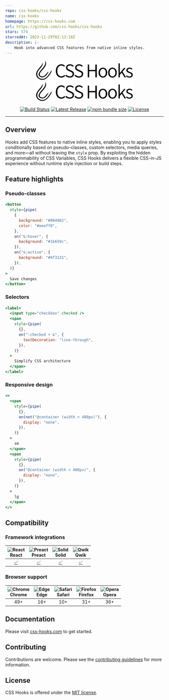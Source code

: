 ```yaml
---
repo: css-hooks/css-hooks
name: css-hooks
homepage: https://css-hooks.com
url: https://github.com/css-hooks/css-hooks
stars: 574
starredAt: 2023-11-29T02:13:18Z
description: |-
    Hook into advanced CSS features from native inline styles.
---
```


<p align="center">
  <!-- npm-remove -->
  <a href="https://css-hooks.com/#gh-dark-mode-only" target="_blank">
    <img alt="CSS Hooks" src="https://raw.githubusercontent.com/css-hooks/css-hooks/HEAD/.github/logo-dark.svg" width="310" height="64" style="max-width: 100%;">
  </a>
  <!-- /npm-remove -->
  <a href="https://css-hooks.com/#gh-light-mode-only" target="_blank">
    <img alt="CSS Hooks" src="https://raw.githubusercontent.com/css-hooks/css-hooks/HEAD/.github/logo-light.svg" width="310" height="64" style="max-width: 100%;">
  </a>
</p>

<p align="center">
  <a href="https://github.com/css-hooks/css-hooks/actions/workflows/build.yml"><img src="https://img.shields.io/github/actions/workflow/status/css-hooks/css-hooks/build.yml?branch=master" alt="Build Status"></a>
  <a href="https://www.npmjs.com/org/css-hooks"><img src="https://img.shields.io/npm/v/@css-hooks%2Fcore.svg" alt="Latest Release"></a>
  <!-- npm-remove -->
  <a href="https://bundlephobia.com/package/@css-hooks/core"><img src="https://img.shields.io/bundlephobia/minzip/%40css-hooks%2Fcore" alt="npm bundle size"></a>
  <!-- /npm-remove -->
  <a href="https://github.com/css-hooks/css-hooks/blob/master/LICENSE"><img src="https://img.shields.io/npm/l/css-hooks.svg" alt="License"></a>
</p>

---

## Overview

Hooks add CSS features to native inline styles, enabling you to apply styles
conditionally based on pseudo-classes, custom selectors, media queries, and
more—all without leaving the `style` prop. By exploiting the hidden
programmability of CSS Variables, CSS Hooks delivers a flexible CSS-in-JS
experience without runtime style injection or build steps.

## Feature highlights

### Pseudo-classes

```jsx
<button
  style={pipe(
    {
      background: "#004982",
      color: "#eeeff0",
    },
    on("&:hover", {
      background: "#1b659c",
    }),
    on("&:active", {
      background: "#9f3131",
    }),
  )}
>
  Save changes
</button>
```

### Selectors

```jsx
<label>
  <input type="checkbox" checked />
  <span
    style={pipe(
      {},
      on(":checked + &", {
        textDecoration: "line-through",
      }),
    )}
  >
    Simplify CSS architecture
  </span>
</label>
```

### Responsive design

```jsx
<>
  <span
    style={pipe(
      {},
      on(not("@container (width < 400px)"), {
        display: "none",
      }),
    )}
  >
    sm
  </span>
  <span
    style={pipe(
      {},
      on("@container (width < 400px)", {
        display: "none",
      }),
    )}
  >
    lg
  </span>
</>
```

## Compatibility

### Framework integrations

| <img src="https://upload.wikimedia.org/wikipedia/commons/a/a7/React-icon.svg" alt="React" width="24" height="24" /><br/>React | <img src="https://github.com/preactjs.png" alt="Preact" width="24" height="24" /><br/>Preact | <img src="https://github.com/solidjs.png" alt="Solid" width="24" heght="24" /><br/>Solid  | <img src="https://github.com/qwikdev.png" alt="Qwik" width="24" height="24" /><br/>Qwik  |
| ----------------------------------------------------------------------------------------------------------------------------- | -------------------------------------------------------------------------------------------- | ----------------------------------------------------------------------------------------- | ---------------------------------------------------------------------------------------- |
| <div align="center"><a href="https://www.npmjs.com/package/@css-hooks/react">✅</a></div>                                     | <div align="center"><a href="https://www.npmjs.com/package/@css-hooks/preact">✅</a></div>   | <div align="center"><a href="https://www.npmjs.com/package/@css-hooks/solid">✅</a></div> | <div align="center"><a href="https://www.npmjs.com/package/@css-hooks/qwik">✅</a></div> |

### Browser support

| <img src="https://cdnjs.cloudflare.com/ajax/libs/browser-logos/74.1.0/chrome/chrome_24x24.png" alt="Chrome" /><br/>Chrome | <img src="https://cdnjs.cloudflare.com/ajax/libs/browser-logos/74.1.0/edge/edge_24x24.png" alt="Edge" /><br/>Edge | <img src="https://cdnjs.cloudflare.com/ajax/libs/browser-logos/74.1.0/safari/safari_24x24.png" alt="Safari" /><br/>Safari | <img src="https://cdnjs.cloudflare.com/ajax/libs/browser-logos/74.1.0/firefox/firefox_24x24.png" alt="Firefox" /><br/>Firefox | <img src="https://cdnjs.cloudflare.com/ajax/libs/browser-logos/74.1.0/opera/opera_24x24.png" alt="Opera" /><br/>Opera |
| ------------------------------------------------------------------------------------------------------------------------- | ----------------------------------------------------------------------------------------------------------------- | ------------------------------------------------------------------------------------------------------------------------- | ----------------------------------------------------------------------------------------------------------------------------- | --------------------------------------------------------------------------------------------------------------------- |
| <div align="center">49+</div>                                                                                             | <div align="center">16+</div>                                                                                     | <div align="center">10+</div>                                                                                             | <div align="center">31+</div>                                                                                                 | <div align="center">36+</div>                                                                                         |

## Documentation

Please visit [css-hooks.com](https://css-hooks.com) to get started.

## Contributing

Contributions are welcome. Please see the
[contributing guidelines](CONTRIBUTING.md) for more information.

## License

CSS Hooks is offered under the [MIT license](LICENSE).


